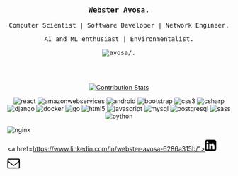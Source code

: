 <h3 align='center' class="text-purple"><samp><strong>Webster Avosa.</strong></samp></h3>
<p align='center'> <samp>Computer Scientist | Software Developer | Network Engineer.</samp></p>
<p align='center'> <samp>AI and ML enthusiast | Environmentalist.</samp></p>

<p align="center"><samp> <img src=https://komarev.com/ghpvc/?username=avosa alt=avosa/>.</samp> </p>


<br><br>
<p align='center'>
 <a href="https://github.com/avosa"><img src="https://github-contribution-stats.vercel.app/api/?username=avosa" alt="Contribution Stats"></a>
 </p>
 
<p align="center">

<img src=https://konpa.github.io/devicon/devicon.git/icons/react/react-original-wordmark.svg alt=react width="20" height="20"/> 

<img src=https://konpa.github.io/devicon/devicon.git/icons/amazonwebservices/amazonwebservices-original-wordmark.svg alt=amazonwebservices width="20" height="20"/> 

<img src=https://konpa.github.io/devicon/devicon.git/icons/android/android-original-wordmark.svg alt=android width="20" height="20"/> 

<img src=https://konpa.github.io/devicon/devicon.git/icons/bootstrap/bootstrap-plain.svg alt=bootstrap width="20" height="20"/> 

<img src=https://konpa.github.io/devicon/devicon.git/icons/css3/css3-original-wordmark.svg alt=css3 width="20" height="20"/> 

<img src=https://konpa.github.io/devicon/devicon.git/icons/csharp/csharp-original.svg alt=csharp width="20" height="20"/> 

<img src=https://konpa.github.io/devicon/devicon.git/icons/django/django-original.svg alt=django width="20" height="20"/> 

<img src=https://konpa.github.io/devicon/devicon.git/icons/docker/docker-original-wordmark.svg alt=docker width="20" height="20"/> 

<img src=https://konpa.github.io/devicon/devicon.git/icons/go/go-original.svg alt=go width="20" height="20"/> 

<img src=https://konpa.github.io/devicon/devicon.git/icons/html5/html5-original-wordmark.svg alt=html5 width="20" height="20"/> 

<img src=https://konpa.github.io/devicon/devicon.git/icons/javascript/javascript-original.svg alt=javascript width="20" height="20"/> 

<img src=https://konpa.github.io/devicon/devicon.git/icons/mysql/mysql-original-wordmark.svg alt=mysql width="20" height="20"/> 

<img src=https://konpa.github.io/devicon/devicon.git/icons/postgresql/postgresql-original-wordmark.svg alt=postgresql width="20" height="20"/> 

<img src=https://konpa.github.io/devicon/devicon.git/icons/sass/sass-original.svg alt=sass width="20" height="20"/> 

<img src=https://konpa.github.io/devicon/devicon.git/icons/python/python-original-wordmark.svg alt=python width="20" height="20"/> 

<img src=https://konpa.github.io/devicon/devicon.git/icons/nginx/nginx-original.svg alt=nginx width="20" height="20"/></p>


<p align='center'>

<a href=https://www.linkedin.com/in/webster-avosa-6286a315b/"><img height="26" src="https://raw.githubusercontent.com/AntonioFalcao/AntonioFalcao/master/img/linkedin.png?raw=true"></a>&nbsp;&nbsp;

<a href="mailto:websterb17@gmail.com"><img height="22" src="https://raw.githubusercontent.com/AntonioFalcao/AntonioFalcao/master/img/mail.png?raw=true" alt=""></a>
</p>
